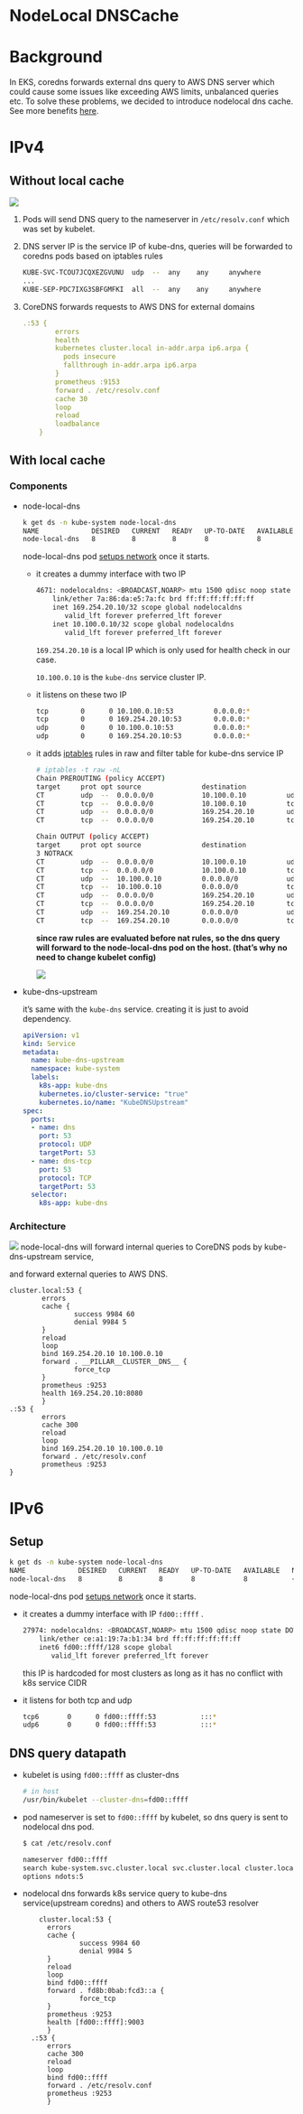 # NodeLocal DNSCache


# Background

In EKS, coredns forwards external dns query to AWS DNS server which could cause some issues like exceeding AWS limits, unbalanced queries etc. To solve these problems, we decided to introduce nodelocal dns cache. See more benefits [here](https://kubernetes.io/docs/tasks/administer-cluster/nodelocaldns/#motivation).

# IPv4

## Without local cache

![](../images/ipv4-dns.png)

1. Pods will send DNS query to the nameserver in `/etc/resolv.conf` which was set by kubelet.
2. DNS server IP is the service IP of kube-dns, queries will be forwarded to coredns pods based on iptables rules
    
    ```bash
    KUBE-SVC-TCOU7JCQXEZGVUNU  udp  --  any    any     anywhere             ip-10-100-0-10.us-west-2.compute.internal  /* kube-system/kube-dns:dns cluster IP */ udp dpt:domain
    ...
    KUBE-SEP-PDC7IXG3SBFGMFKI  all  --  any    any     anywhere             anywhere             /* kube-system/kube-dns:dns */ statistic mode random probability 0.12500000000
    ```
    
3. CoreDNS forwards requests to AWS DNS for external domains
    
    ```yaml
    .:53 {
            errors
            health
            kubernetes cluster.local in-addr.arpa ip6.arpa {
              pods insecure
              fallthrough in-addr.arpa ip6.arpa
            }
            prometheus :9153
            forward . /etc/resolv.conf
            cache 30
            loop
            reload
            loadbalance
        }
    ```
    

## With  local cache

### Components

- node-local-dns
    
    ```bash
    k get ds -n kube-system node-local-dns
    NAME             DESIRED   CURRENT   READY   UP-TO-DATE   AVAILABLE   NODE SELECTOR   AGE
    node-local-dns   8         8         8       8            8           <none>          20m
    ```
    
    node-local-dns pod [setups network](https://github.com/kubernetes/dns/blob/master/cmd/node-cache/app/cache_app.go#L74) once it starts.
    
    - it creates a dummy interface with two IP
        
        ```bash
        4671: nodelocaldns: <BROADCAST,NOARP> mtu 1500 qdisc noop state DOWN group default
            link/ether 7a:86:da:e5:7a:fc brd ff:ff:ff:ff:ff:ff
            inet 169.254.20.10/32 scope global nodelocaldns
               valid_lft forever preferred_lft forever
            inet 10.100.0.10/32 scope global nodelocaldns
               valid_lft forever preferred_lft forever
        ```
        
        `169.254.20.10` is a local IP which is only used for health check in our case.
        
        `10.100.0.10` is the `kube-dns` service cluster IP.
        
    - it listens on these two IP
        
        ```bash
        tcp        0      0 10.100.0.10:53          0.0.0.0:*               LISTEN      6267/node-cache
        tcp        0      0 169.254.20.10:53        0.0.0.0:*               LISTEN      6267/node-cache
        udp        0      0 10.100.0.10:53          0.0.0.0:*                           6267/node-cache
        udp        0      0 169.254.20.10:53        0.0.0.0:*                           6267/node-cache
        ```
        
    - it adds [iptables](https://github.com/kubernetes/enhancements/blob/master/keps/sig-network/1024-nodelocal-cache-dns/README.md#iptables-notrack) rules in raw and filter table for kube-dns service IP
        
        ```bash
        # iptables -t raw -nL
        Chain PREROUTING (policy ACCEPT)
        target     prot opt source               destination
        CT         udp  --  0.0.0.0/0            10.100.0.10          udp dpt:53 NOTRACK
        CT         tcp  --  0.0.0.0/0            10.100.0.10          tcp dpt:53 NOTRACK
        CT         udp  --  0.0.0.0/0            169.254.20.10        udp dpt:53 NOTRACK
        CT         tcp  --  0.0.0.0/0            169.254.20.10        tcp dpt:53 NOTRACK
        
        Chain OUTPUT (policy ACCEPT)
        target     prot opt source               destination
        3 NOTRACK
        CT         udp  --  0.0.0.0/0            10.100.0.10          udp dpt:53 NOTRACK
        CT         tcp  --  0.0.0.0/0            10.100.0.10          tcp dpt:53 NOTRACK
        CT         udp  --  10.100.0.10          0.0.0.0/0            udp spt:53 NOTRACK
        CT         tcp  --  10.100.0.10          0.0.0.0/0            tcp spt:53 NOTRACK3 
        CT         udp  --  0.0.0.0/0            169.254.20.10        udp dpt:53 NOTRACK
        CT         tcp  --  0.0.0.0/0            169.254.20.10        tcp dpt:53 NOTRACK
        CT         udp  --  169.254.20.10        0.0.0.0/0            udp spt:53 NOTRACK
        CT         tcp  --  169.254.20.10        0.0.0.0/0            tcp spt:53 NOTRACK
        ```
        
        **since raw rules are evaluated before nat rules, so the dns query will forward to the node-local-dns pod on the host. (that’s why no need to change kubelet config)**
        
        ![](../images/iptables.png)
        
- kube-dns-upstream
    
    it’s same with the `kube-dns` service. creating it is just to avoid dependency.
    
    ```yaml
    apiVersion: v1
    kind: Service
    metadata:
      name: kube-dns-upstream
      namespace: kube-system
      labels:
        k8s-app: kube-dns
        kubernetes.io/cluster-service: "true"
        kubernetes.io/name: "KubeDNSUpstream"
    spec:
      ports:
      - name: dns
        port: 53
        protocol: UDP
        targetPort: 53
      - name: dns-tcp
        port: 53
        protocol: TCP
        targetPort: 53
      selector:
        k8s-app: kube-dns
    ```
    

### Architecture
 ![](../images/dns-local.png)
node-local-dns will forward internal queries to CoreDNS pods by kube-dns-upstream service,

and forward external queries to AWS DNS.

```
cluster.local:53 {
        errors
        cache {
                success 9984 60
                denial 9984 5
        }
        reload
        loop
        bind 169.254.20.10 10.100.0.10
        forward . __PILLAR__CLUSTER__DNS__ {
                force_tcp
        }
        prometheus :9253
        health 169.254.20.10:8080
        }
.:53 {
        errors
        cache 300
        reload
        loop
        bind 169.254.20.10 10.100.0.10
        forward . /etc/resolv.conf
        prometheus :9253
}
```

# IPv6

## Setup

```bash
k get ds -n kube-system node-local-dns
NAME             DESIRED   CURRENT   READY   UP-TO-DATE   AVAILABLE   NODE SELECTOR   AGE
node-local-dns   8         8         8       8            8           <none>          20m
```

node-local-dns pod [setups network](https://github.com/kubernetes/dns/blob/master/cmd/node-cache/app/cache_app.go#L74) once it starts.

- it creates a dummy interface with IP `fd00::ffff` .
    
    ```bash
    27974: nodelocaldns: <BROADCAST,NOARP> mtu 1500 qdisc noop state DOWN group default
        link/ether ce:a1:19:7a:b1:34 brd ff:ff:ff:ff:ff:ff
        inet6 fd00::ffff/128 scope global
           valid_lft forever preferred_lft forever
    ```
    
    this IP is hardcoded for most clusters as long as it has no conflict with k8s service CIDR 
    
- it listens for both tcp and udp
    
    ```bash
    tcp6       0      0 fd00::ffff:53           :::*                    LISTEN
    udp6       0      0 fd00::ffff:53           :::*      
    ```
    

## DNS query datapath

- kubelet is using `fd00::ffff` as cluster-dns
    
    ```bash
    # in host
    /usr/bin/kubelet --cluster-dns=fd00::ffff
    ```
    
- pod nameserver is set to `fd00::ffff` by kubelet, so dns query is sent to nodelocal dns pod.
    
    ```bash
    $ cat /etc/resolv.conf 
    
    nameserver fd00::ffff
    search kube-system.svc.cluster.local svc.cluster.local cluster.local ap-northeast-1.compute.internal
    options ndots:5
    ```
    
- nodelocal dns forwards k8s service query to kube-dns service(upstream coredns) and others to AWS route53 resolver
    
    ```
    	cluster.local:53 {
          errors
          cache {
                  success 9984 60
                  denial 9984 5
          }
          reload
          loop
          bind fd00::ffff
          forward . fd8b:0bab:fcd3::a {
                  force_tcp
          }
          prometheus :9253
          health [fd00::ffff]:9003
          }
      .:53 {
          errors
          cache 300
          reload
          loop
          bind fd00::ffff
          forward . /etc/resolv.conf
          prometheus :9253
          }
    ```
